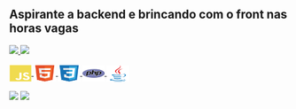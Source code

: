 ## Aspirante a backend e brincando com o front nas horas vagas

 <div>
   <a href="https://github.com/alisson09">
   <img height="180em" src="https://github-readme-stats.vercel.app/api?username=alisson09&show_icons=true&theme=dark&include_all_commits=true&count_private=true"/>
   <img height="180em" src="https://github-readme-stats.vercel.app/api/top-langs/?username=alisson09&layout=compact&langs_count=6&theme=dark"/>
</div>
    
<div style="display: inline_block"><br>
  <img align="center" alt="Js" height="30" width="40" src="https://raw.githubusercontent.com/devicons/devicon/master/icons/javascript/javascript-plain.svg">
  <img align="center" alt="HTML" height="30" width="40" src="https://raw.githubusercontent.com/devicons/devicon/master/icons/html5/html5-original.svg">
  <img align="center" alt="CSS" height="30" width="40" src="https://raw.githubusercontent.com/devicons/devicon/master/icons/css3/css3-original.svg">
  <img align="center" alt="PHP" height="30" width="40" src="https://raw.githubusercontent.com/devicons/devicon/master/icons/php/php-original.svg"> 
  <img align="center" alt="PHP" height="30" width="40" src="https://raw.githubusercontent.com/devicons/devicon/master/icons/java/java-original.svg"> 
</div>
 
<br>
 
<div> 
  <a href="https://www.instagram.com/lil_alisson" target="_blank"><img src="https://img.shields.io/badge/-Instagram-%23E4405F?style=for-the-badge&logo=instagram&logoColor=white" target="_blank"></a>
  <!--<a href = "mailto:alissonpereira09@hotmail.com"><img src="https://img.shields.io/badge/-hotmail-%23333?style=for-the-badge&logo=hotmail&logoColor=white" target="_blank"></a>-->
  <a href="https://www.linkedin.com/in/alisson-santos-5306631a8/" target="_blank"><img src="https://img.shields.io/badge/-LinkedIn-%230077B5?style=for-the-badge&logo=linkedin&logoColor=white" target="_blank"></a>
</div>
